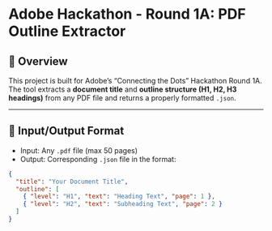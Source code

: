 # Adobe Hackathon - Round 1A: PDF Outline Extractor

## 🚀 Overview
This project is built for Adobe’s “Connecting the Dots” Hackathon Round 1A.  
The tool extracts a **document title** and **outline structure (H1, H2, H3 headings)** from any PDF file and returns a properly formatted `.json`.

---

## 📁 Input/Output Format

- Input: Any `.pdf` file (max 50 pages)
- Output: Corresponding `.json` file in the format:
```json
{
  "title": "Your Document Title",
  "outline": [
    { "level": "H1", "text": "Heading Text", "page": 1 },
    { "level": "H2", "text": "Subheading Text", "page": 2 }
  ]
}
